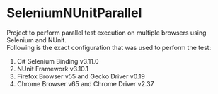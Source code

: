 # SeleniumNUnitParallel

Project to perform parallel test execution on multiple browsers using Selenium and NUnit.
<br/>Following is the exact configuration that was used to perform the test:  
1. C# Selenium Binding v3.11.0
2. NUnit Framework v3.10.1
3. Firefox Browser v55 and Gecko Driver v0.19
5. Chrome Browser v65 and Chrome Driver v2.37

